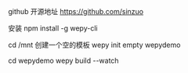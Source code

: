github 开源地址
https://github.com/sinzuo

安装 npm install -g wepy-cli

cd /mnt
创建一个空的模板 
wepy init empty wepydemo

cd wepydemo
wepy build --watch